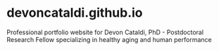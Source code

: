 # devoncataldi.github.io
Professional portfolio website for Devon Cataldi, PhD - Postdoctoral Research Fellow specializing in healthy aging and human performance
